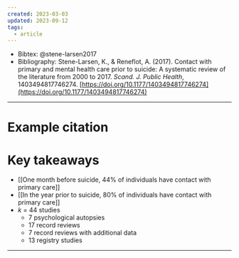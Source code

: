 ```yaml
---
created: 2023-03-03
updated: 2023-09-12
tags:
  - article
---
```

* Bibtex: @stene-larsen2017
* Bibliography: Stene-Larsen, K., & Reneflot, A. (2017). Contact with primary and mental health care prior to suicide: A systematic review of the literature from 2000 to 2017. _Scand. J. Public Health_, 1403494817746274. [https://doi.org/10.1177/1403494817746274](https://doi.org/10.1177/1403494817746274)
---
# Example citation


# Key takeaways
* [[One month before suicide, 44% of individuals have contact with primary care]]
* [[In the year prior to suicide, 80% of individuals have contact with primary care]]
* *k* = 44 studies
	* 7 psychological autopsies
	* 17 record reviews
	* 7 record reviews with additional data
	* 13 registry studies

---